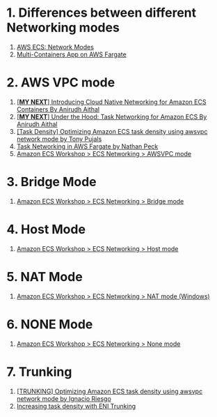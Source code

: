
# 1. Differences between different Networking modes

1. [AWS ECS: Network Modes](https://www.youtube.com/watch?v=0EyahSTflAI)
1. [Multi-Containers App on AWS Fargate](https://yosi-pramajaya.medium.com/multi-containers-app-on-aws-fargate-e86d9dc6e207)

# 2. AWS VPC mode

1. [[**MY NEXT**] Introducing Cloud Native Networking for Amazon ECS Containers By Anirudh Aithal](https://aws.amazon.com/blogs/compute/introducing-cloud-native-networking-for-ecs-containers/)
2. [[**MY NEXT**] Under the Hood: Task Networking for Amazon ECS By Anirudh Aithal](https://aws.amazon.com/blogs/compute/under-the-hood-task-networking-for-amazon-ecs/)
3. [[Task Density] Optimizing Amazon ECS task density using awsvpc network mode by Tony Pujals ](https://aws.amazon.com/blogs/compute/optimizing-amazon-ecs-task-density-using-awsvpc-network-mode/)
4. [Task Networking in AWS Fargate by Nathan Peck](https://aws.amazon.com/blogs/compute/task-networking-in-aws-fargate/)
5. [Amazon ECS Workshop > ECS Networking > AWSVPC mode](https://ecsworkshop.com/ecs_networking/awsvpc/)

# 3. Bridge Mode

1. [Amazon ECS Workshop > ECS Networking > Bridge mode](https://ecsworkshop.com/ecs_networking/bridge/)

# 4. Host Mode

1. [Amazon ECS Workshop > ECS Networking > Host mode](https://ecsworkshop.com/ecs_networking/host/)

# 5. NAT Mode

1. [Amazon ECS Workshop > ECS Networking > NAT mode (Windows)](https://ecsworkshop.com/ecs_networking/nat/)

# 6. NONE Mode

1. [ Amazon ECS Workshop > ECS Networking > None mode](https://ecsworkshop.com/ecs_networking/none/)

# 7. Trunking

1. [[TRUNKING] Optimizing Amazon ECS task density using awsvpc network mode by Ignacio Riesgo ](https://aws.amazon.com/blogs/compute/optimizing-amazon-ecs-task-density-using-awsvpc-network-mode/)
1. [Increasing task density with ENI Trunking](https://docs.aws.amazon.com/AmazonECS/latest/bestpracticesguide/networking-networkmode-awsvpc.html)